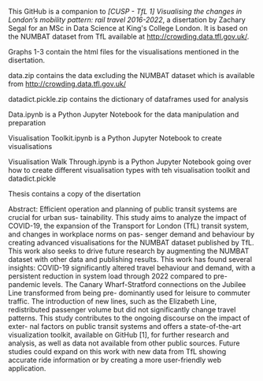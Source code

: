 This GitHub is a companion to _[CUSP - TfL 1] Visualising the changes in London’s mobility pattern: rail travel 2016-2022_, a disertation by Zachary Segal for an MSc in Data Science at King's College London. It is based on the NUMBAT dataset from TfL available at http://crowding.data.tfl.gov.uk/.

Graphs 1-3 contain the html files for the visualisations mentioned in the disertation.

data.zip contains the data excluding the NUMBAT dataset which is available from http://crowding.data.tfl.gov.uk/

datadict.pickle.zip contains the dictionary of dataframes used for analysis

Data.ipynb is a Python Jupyter Notebook for the data manipulation and preparation

Visualisation Toolkit.ipynb is a Python Jupyter Notebook to create visualisations

Visualisation Walk Through.ipynb is a Python Jupyter Notebook going over how to create different visualisation types with teh visualisation toolkit and datadict.pickle

Thesis contains a copy of the disertation

Abstract:
Efficient operation and planning of public transit systems are crucial for urban sus- tainability. This study aims to analyze the impact of COVID-19, the expansion of the Transport for London (TfL) transit system, and changes in workplace norms on pas- senger demand and behaviour by creating advanced visualisations for the NUMBAT dataset published by TfL. This work also seeks to drive future research by augmenting the NUMBAT dataset with other data and publishing results. This work has found several insights: COVID-19 significantly altered travel behaviour and demand, with a persistent reduction in system load through 2022 compared to pre-pandemic levels. The Canary Wharf-Stratford connections on the Jubilee Line transformed from being pre- dominantly used for leisure to commuter traffic. The introduction of new lines, such as the Elizabeth Line, redistributed passenger volume but did not significantly change travel patterns. This study contributes to the ongoing discourse on the impact of exter- nal factors on public transit systems and offers a state-of-the-art visualization toolkit, available on GitHub [1], for further research and analysis, as well as data not available from other public sources. Future studies could expand on this work with new data from TfL showing accurate ride information or by creating a more user-friendly web application.
